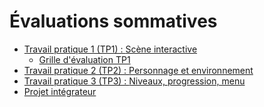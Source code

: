 # Évaluations sommatives

<!-- start-replace-subnav -->
* [Travail pratique 1 (TP1) : <!-- varexp:begin BLOC1 -->Scène interactive<!-- varexp:end -->](/03-evaluations/sommatives/01/)
    * [Grille d'évaluation TP1](/03-evaluations/sommatives/01/grille-evaluation/)
* [Travail pratique 2 (TP2) : <!-- varexp:begin BLOC2 -->Personnage et environnement<!-- varexp:end -->](/03-evaluations/sommatives/02/)
* [Travail pratique 3 (TP3) : <!-- varexp:begin BLOC3 -->Niveaux, progression, menu<!-- varexp:end -->](/03-evaluations/sommatives/03/)
* [<!-- varexp:begin BLOC4 -->Projet intégrateur<!-- varexp:end -->](/03-evaluations/sommatives/04/)
<!-- end-replace-subnav -->
